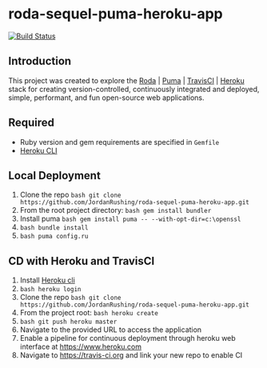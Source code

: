 # roda-sequel-puma-heroku-app
[![Build Status](https://travis-ci.org/JordanRushing/roda-sequel-puma-heroku-app.svg?branch=master)](https://travis-ci.org/JordanRushing/roda-sequel-puma-heroku-app)  

## Introduction
This project was created to explore the [Roda](https://github.com/jeremyevans/roda) | [Puma](https://github.com/puma/puma) | [TravisCI](https://travis-ci.org/) | [Heroku](https://dashboard.heroku.com/login) stack for creating version-controlled, continuously integrated and deployed, simple, performant, and fun open-source web applications.  

## Required
* Ruby version and gem requirements are specified in ```Gemfile```
* [Heroku CLI](https://devcenter.heroku.com/articles/heroku-cli)  
  
## Local Deployment  
1. Clone the repo ```bash git clone https://github.com/JordanRushing/roda-sequel-puma-heroku-app.git```
2. From the root project directory: ```bash gem install bundler```
3. Install puma ```bash gem install puma -- --with-opt-dir=c:\openssl```
3. ```bash bundle install```
4. ```bash puma config.ru```  

## CD with Heroku and TravisCI
1. Install [Heroku cli](https://devcenter.heroku.com/articles/heroku-cli) 
2. ```bash heroku login```
3. Clone the repo ```bash git clone https://github.com/JordanRushing/roda-sequel-puma-heroku-app.git```
4. From the project root: ```bash heroku create```
5. ```bash git push heroku master```
6. Navigate to the provided URL to access the application
7. Enable a pipeline for continuous deployment through heroku web interface at https://www.heroku.com
8. Navigate to https://travis-ci.org and link your new repo to enable CI
